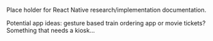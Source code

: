 Place holder for React Native research/implementation documentation.

Potential app ideas:
    gesture based train ordering app or movie tickets? Something that needs a kiosk...


